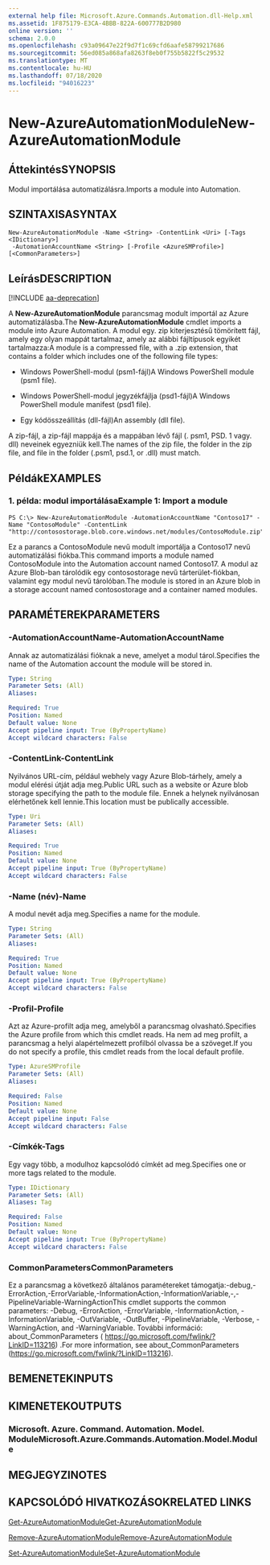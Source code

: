 ```yaml
---
external help file: Microsoft.Azure.Commands.Automation.dll-Help.xml
ms.assetid: 1F875179-E3CA-4BBB-822A-600777B2D980
online version: ''
schema: 2.0.0
ms.openlocfilehash: c93a09647e22f9d7f1c69cfd6aafe58799217686
ms.sourcegitcommit: 56ed085a868afa8263f8eb0f755b5822f5c29532
ms.translationtype: MT
ms.contentlocale: hu-HU
ms.lasthandoff: 07/18/2020
ms.locfileid: "94016223"
---
```

# <span data-ttu-id="05e25-101">New-AzureAutomationModule</span><span class="sxs-lookup"><span data-stu-id="05e25-101">New-AzureAutomationModule</span></span>

## <span data-ttu-id="05e25-102">Áttekintés</span><span class="sxs-lookup"><span data-stu-id="05e25-102">SYNOPSIS</span></span>

<span data-ttu-id="05e25-103">Modul importálása automatizálásra.</span><span class="sxs-lookup"><span data-stu-id="05e25-103">Imports a module into Automation.</span></span>

## <span data-ttu-id="05e25-104">SZINTAXISA</span><span class="sxs-lookup"><span data-stu-id="05e25-104">SYNTAX</span></span>

```
New-AzureAutomationModule -Name <String> -ContentLink <Uri> [-Tags <IDictionary>]
 -AutomationAccountName <String> [-Profile <AzureSMProfile>] [<CommonParameters>]
```

## <span data-ttu-id="05e25-105">Leírás</span><span class="sxs-lookup"><span data-stu-id="05e25-105">DESCRIPTION</span></span>

[!INCLUDE [aa-deprecation](../include/aa-deprecation.md)]

<span data-ttu-id="05e25-106">A **New-AzureAutomationModule** parancsmag modult importál az Azure automatizálásba.</span><span class="sxs-lookup"><span data-stu-id="05e25-106">The **New-AzureAutomationModule** cmdlet imports a module into Azure Automation.</span></span>
<span data-ttu-id="05e25-107">A modul egy. zip kiterjesztésű tömörített fájl, amely egy olyan mappát tartalmaz, amely az alábbi fájltípusok egyikét tartalmazza:</span><span class="sxs-lookup"><span data-stu-id="05e25-107">A module is a compressed file, with a .zip extension, that contains a folder which includes one of the following file types:</span></span>

- <span data-ttu-id="05e25-108">Windows PowerShell-modul (psm1-fájl)</span><span class="sxs-lookup"><span data-stu-id="05e25-108">A Windows PowerShell module (psm1 file).</span></span> 

- <span data-ttu-id="05e25-109">Windows PowerShell-modul jegyzékfájlja (psd1-fájl)</span><span class="sxs-lookup"><span data-stu-id="05e25-109">A Windows PowerShell module manifest (psd1 file).</span></span> 

- <span data-ttu-id="05e25-110">Egy kódösszeállítás (dll-fájl)</span><span class="sxs-lookup"><span data-stu-id="05e25-110">An assembly (dll file).</span></span>

<span data-ttu-id="05e25-111">A zip-fájl, a zip-fájl mappája és a mappában lévő fájl (. psm1, PSD. 1 vagy. dll) neveinek egyezniük kell.</span><span class="sxs-lookup"><span data-stu-id="05e25-111">The names of the zip file, the folder in the zip file, and file in the folder (.psm1, psd.1, or .dll) must match.</span></span>

## <span data-ttu-id="05e25-112">Példák</span><span class="sxs-lookup"><span data-stu-id="05e25-112">EXAMPLES</span></span>

### <span data-ttu-id="05e25-113">1. példa: modul importálása</span><span class="sxs-lookup"><span data-stu-id="05e25-113">Example 1: Import a module</span></span>
```
PS C:\> New-AzureAutomationModule -AutomationAccountName "Contoso17" -Name "ContosoModule" -ContentLink "http://contosostorage.blob.core.windows.net/modules/ContosoModule.zip"
```

<span data-ttu-id="05e25-114">Ez a parancs a ContosoModule nevű modult importálja a Contoso17 nevű automatizálási fiókba.</span><span class="sxs-lookup"><span data-stu-id="05e25-114">This command imports a module named ContosoModule into the Automation account named Contoso17.</span></span>
<span data-ttu-id="05e25-115">A modul az Azure Blob-ban tárolódik egy contosostorage nevű tárterület-fiókban, valamint egy modul nevű tárolóban.</span><span class="sxs-lookup"><span data-stu-id="05e25-115">The module is stored in an Azure blob in a storage account named contosostorage and a container named modules.</span></span>

## <span data-ttu-id="05e25-116">PARAMÉTEREK</span><span class="sxs-lookup"><span data-stu-id="05e25-116">PARAMETERS</span></span>

### <span data-ttu-id="05e25-117">-AutomationAccountName</span><span class="sxs-lookup"><span data-stu-id="05e25-117">-AutomationAccountName</span></span>
<span data-ttu-id="05e25-118">Annak az automatizálási fióknak a neve, amelyet a modul tárol.</span><span class="sxs-lookup"><span data-stu-id="05e25-118">Specifies the name of the Automation account the module will be stored in.</span></span>

```yaml
Type: String
Parameter Sets: (All)
Aliases: 

Required: True
Position: Named
Default value: None
Accept pipeline input: True (ByPropertyName)
Accept wildcard characters: False
```

### <span data-ttu-id="05e25-119">-ContentLink</span><span class="sxs-lookup"><span data-stu-id="05e25-119">-ContentLink</span></span>
<span data-ttu-id="05e25-120">Nyilvános URL-cím, például webhely vagy Azure Blob-tárhely, amely a modul elérési útját adja meg.</span><span class="sxs-lookup"><span data-stu-id="05e25-120">Public URL such as a website or Azure blob storage specifying the path to the module file.</span></span>
<span data-ttu-id="05e25-121">Ennek a helynek nyilvánosan elérhetőnek kell lennie.</span><span class="sxs-lookup"><span data-stu-id="05e25-121">This location must be publically accessible.</span></span>

```yaml
Type: Uri
Parameter Sets: (All)
Aliases: 

Required: True
Position: Named
Default value: None
Accept pipeline input: True (ByPropertyName)
Accept wildcard characters: False
```

### <span data-ttu-id="05e25-122">-Name (név)</span><span class="sxs-lookup"><span data-stu-id="05e25-122">-Name</span></span>
<span data-ttu-id="05e25-123">A modul nevét adja meg.</span><span class="sxs-lookup"><span data-stu-id="05e25-123">Specifies a name for the module.</span></span>

```yaml
Type: String
Parameter Sets: (All)
Aliases: 

Required: True
Position: Named
Default value: None
Accept pipeline input: True (ByPropertyName)
Accept wildcard characters: False
```

### <span data-ttu-id="05e25-124">-Profil</span><span class="sxs-lookup"><span data-stu-id="05e25-124">-Profile</span></span>
<span data-ttu-id="05e25-125">Azt az Azure-profilt adja meg, amelyből a parancsmag olvasható.</span><span class="sxs-lookup"><span data-stu-id="05e25-125">Specifies the Azure profile from which this cmdlet reads.</span></span>
<span data-ttu-id="05e25-126">Ha nem ad meg profilt, a parancsmag a helyi alapértelmezett profilból olvassa be a szöveget.</span><span class="sxs-lookup"><span data-stu-id="05e25-126">If you do not specify a profile, this cmdlet reads from the local default profile.</span></span>

```yaml
Type: AzureSMProfile
Parameter Sets: (All)
Aliases: 

Required: False
Position: Named
Default value: None
Accept pipeline input: False
Accept wildcard characters: False
```

### <span data-ttu-id="05e25-127">-Címkék</span><span class="sxs-lookup"><span data-stu-id="05e25-127">-Tags</span></span>
<span data-ttu-id="05e25-128">Egy vagy több, a modulhoz kapcsolódó címkét ad meg.</span><span class="sxs-lookup"><span data-stu-id="05e25-128">Specifies one or more tags related to the module.</span></span>

```yaml
Type: IDictionary
Parameter Sets: (All)
Aliases: Tag

Required: False
Position: Named
Default value: None
Accept pipeline input: True (ByPropertyName)
Accept wildcard characters: False
```

### <span data-ttu-id="05e25-129">CommonParameters</span><span class="sxs-lookup"><span data-stu-id="05e25-129">CommonParameters</span></span>
<span data-ttu-id="05e25-130">Ez a parancsmag a következő általános paramétereket támogatja:-debug,-ErrorAction,-ErrorVariable,-InformationAction,-InformationVariable,-,-PipelineVariable-WarningAction</span><span class="sxs-lookup"><span data-stu-id="05e25-130">This cmdlet supports the common parameters: -Debug, -ErrorAction, -ErrorVariable, -InformationAction, -InformationVariable, -OutVariable, -OutBuffer, -PipelineVariable, -Verbose, -WarningAction, and -WarningVariable.</span></span> <span data-ttu-id="05e25-131">További információ: about_CommonParameters ( https://go.microsoft.com/fwlink/?LinkID=113216) .</span><span class="sxs-lookup"><span data-stu-id="05e25-131">For more information, see about_CommonParameters (https://go.microsoft.com/fwlink/?LinkID=113216).</span></span>

## <span data-ttu-id="05e25-132">BEMENETEK</span><span class="sxs-lookup"><span data-stu-id="05e25-132">INPUTS</span></span>

## <span data-ttu-id="05e25-133">KIMENETEK</span><span class="sxs-lookup"><span data-stu-id="05e25-133">OUTPUTS</span></span>

### <span data-ttu-id="05e25-134">Microsoft. Azure. Command. Automation. Model. Module</span><span class="sxs-lookup"><span data-stu-id="05e25-134">Microsoft.Azure.Commands.Automation.Model.Module</span></span>

## <span data-ttu-id="05e25-135">MEGJEGYZI</span><span class="sxs-lookup"><span data-stu-id="05e25-135">NOTES</span></span>

## <span data-ttu-id="05e25-136">KAPCSOLÓDÓ HIVATKOZÁSOK</span><span class="sxs-lookup"><span data-stu-id="05e25-136">RELATED LINKS</span></span>

[<span data-ttu-id="05e25-137">Get-AzureAutomationModule</span><span class="sxs-lookup"><span data-stu-id="05e25-137">Get-AzureAutomationModule</span></span>](./Get-AzureAutomationModule.md)

[<span data-ttu-id="05e25-138">Remove-AzureAutomationModule</span><span class="sxs-lookup"><span data-stu-id="05e25-138">Remove-AzureAutomationModule</span></span>](./Remove-AzureAutomationModule.md)

[<span data-ttu-id="05e25-139">Set-AzureAutomationModule</span><span class="sxs-lookup"><span data-stu-id="05e25-139">Set-AzureAutomationModule</span></span>](./Set-AzureAutomationModule.md)


